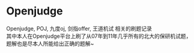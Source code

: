 # Openjudge
Openjudge, POJ, 九度oj, 剑指offer, 王道机试 相关的刷题记录</br>
其中本人在Openjudge平台上刷了从07年到11年几乎所有的北大的保研机试题，题解也是尽本人所能给出正确的题解~
